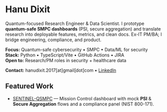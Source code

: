 # Hanu Dixit

Quantum-focused Research Engineer & Data Scientist. I prototype **quantum-safe SMPC dashboards** (PSI, secure aggregation) and translate research into deployable features, metrics, and clean docs. Ex-IT PM/BA; I bridge engineering, compliance, and product.

**Focus:** Quantum-safe cybersecurity • SMPC • Data/ML for security  
**Stack:** Python • TypeScript/Vite • GitHub Actions • JIRA  
**Open to:** Research/PM roles in security + healthcare data

**Contact:** hanudixit.2017[at]gmail[dot]com • [LinkedIn](https://www.linkedin.com/in/hanukdixit07)

## Featured Work
- [SENTINEL-QSMPC](https://github.com/hanudixit/SENTINEL-QSMPC) — Mission Control dashboard with mock **PSI** & **Secure Aggregation** flows and a compliance panel (NIST 800-171).
